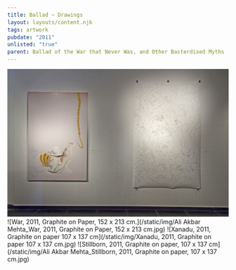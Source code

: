 ```yaml
---
title: Ballad ~ Drawings
layout: layouts/content.njk
tags: artwork
pubdate: "2011"
unlisted: "true"
parent: Ballad of the War that Never Was, and Other Basterdised Myths
---
```

![Installation view, Ballad of the War that Never was and Other Basterdised Myths, TAO Art Gallery, 2011](/static/img/tao-1087.jpg)
!\[War, 2011, Graphite on Paper, 152 x 213 cm.](/static/img/Ali Akbar Mehta_War, 2011, Graphite on Paper, 152 x 213 cm.jpg)
!\[Xanadu, 2011, Graphite on paper 107 x 137 cm](/static/img/Xanadu, 2011, Graphite on paper 107 x 137 cm.jpg)
!\[Stillborn, 2011, Graphite on paper, 107 x 137 cm](/static/img/Ali Akbar Mehta_Stillborn, 2011, Graphite on paper, 107 x 137 cm.jpg)